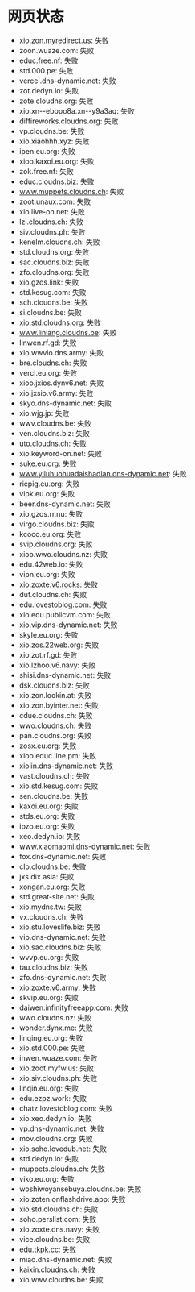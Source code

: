 # 网页状态
- xio.zon.myredirect.us: 失败
- zoon.wuaze.com: 失败
- educ.free.nf: 失败
- std.000.pe: 失败
- vercel.dns-dynamic.net: 失败
- zot.dedyn.io: 失败
- zote.cloudns.org: 失败
- xio.xn--ebbpo8a.xn--y9a3aq: 失败
- diffireworks.cloudns.org: 失败
- vp.cloudns.be: 失败
- xio.xiaohhh.xyz: 失败
- ipen.eu.org: 失败
- xioo.kaxoi.eu.org: 失败
- zok.free.nf: 失败
- educ.cloudns.biz: 失败
- www.muppets.cloudns.ch: 失败
- zoot.unaux.com: 失败
- xio.live-on.net: 失败
- lzi.cloudns.ch: 失败
- siv.cloudns.ph: 失败
- kenelm.cloudns.ch: 失败
- std.cloudns.org: 失败
- sac.cloudns.biz: 失败
- zfo.cloudns.org: 失败
- xio.gzos.link: 失败
- std.kesug.com: 失败
- sch.cloudns.be: 失败
- si.cloudns.be: 失败
- xio.std.cloudns.org: 失败
- www.liniang.cloudns.be: 失败
- linwen.rf.gd: 失败
- xio.wwvio.dns.army: 失败
- bre.cloudns.ch: 失败
- vercl.eu.org: 失败
- xioo.jxios.dynv6.net: 失败
- xio.jxsio.v6.army: 失败
- skyo.dns-dynamic.net: 失败
- xio.wjg.jp: 失败
- wwv.cloudns.be: 失败
- ven.cloudns.biz: 失败
- uto.cloudns.ch: 失败
- xio.keyword-on.net: 失败
- suke.eu.org: 失败
- www.yiluhuohuadaishadian.dns-dynamic.net: 失败
- ricpig.eu.org: 失败
- vipk.eu.org: 失败
- beer.dns-dynamic.net: 失败
- xio.gzos.rr.nu: 失败
- virgo.cloudns.biz: 失败
- kcoco.eu.org: 失败
- svip.cloudns.org: 失败
- xioo.wwo.cloudns.nz: 失败
- edu.42web.io: 失败
- vipn.eu.org: 失败
- xio.zoxte.v6.rocks: 失败
- duf.cloudns.ch: 失败
- edu.lovestoblog.com: 失败
- xio.edu.publicvm.com: 失败
- xio.vip.dns-dynamic.net: 失败
- skyle.eu.org: 失败
- xio.zos.22web.org: 失败
- xio.zot.rf.gd: 失败
- xio.lzhoo.v6.navy: 失败
- shisi.dns-dynamic.net: 失败
- dsk.cloudns.biz: 失败
- xio.zon.lookin.at: 失败
- xio.zon.byinter.net: 失败
- cdue.cloudns.ch: 失败
- wwo.cloudns.ch: 失败
- pan.cloudns.org: 失败
- zosx.eu.org: 失败
- xioo.educ.line.pm: 失败
- xiolin.dns-dynamic.net: 失败
- vast.cloudns.ch: 失败
- xio.std.kesug.com: 失败
- sen.cloudns.be: 失败
- kaxoi.eu.org: 失败
- stds.eu.org: 失败
- ipzo.eu.org: 失败
- xeo.dedyn.io: 失败
- www.xiaomaomi.dns-dynamic.net: 失败
- fox.dns-dynamic.net: 失败
- clo.cloudns.be: 失败
- jxs.dix.asia: 失败
- xongan.eu.org: 失败
- std.great-site.net: 失败
- xio.mydns.tw: 失败
- vx.cloudns.ch: 失败
- xio.stu.loveslife.biz: 失败
- vip.dns-dynamic.net: 失败
- xio.sac.cloudns.biz: 失败
- wvvp.eu.org: 失败
- tau.cloudns.biz: 失败
- zfo.dns-dynamic.net: 失败
- xio.zoxte.v6.army: 失败
- skvip.eu.org: 失败
- daiwen.infinityfreeapp.com: 失败
- wwo.cloudns.nz: 失败
- wonder.dynx.me: 失败
- linqing.eu.org: 失败
- xio.std.000.pe: 失败
- inwen.wuaze.com: 失败
- xio.zoot.myfw.us: 失败
- xio.siv.cloudns.ph: 失败
- linqin.eu.org: 失败
- edu.ezpz.work: 失败
- chatz.lovestoblog.com: 失败
- xio.xeo.dedyn.io: 失败
- vp.dns-dynamic.net: 失败
- mov.cloudns.org: 失败
- xio.soho.lovedub.net: 失败
- std.dedyn.io: 失败
- muppets.cloudns.ch: 失败
- viko.eu.org: 失败
- woshiwoyansebuya.cloudns.be: 失败
- xio.zoten.onflashdrive.app: 失败
- xio.std.cloudns.ch: 失败
- soho.perslist.com: 失败
- xio.zoxte.dns.navy: 失败
- vice.cloudns.be: 失败
- edu.tkpk.cc: 失败
- miao.dns-dynamic.net: 失败
- kaixin.cloudns.ch: 失败
- xio.wwv.cloudns.be: 失败

